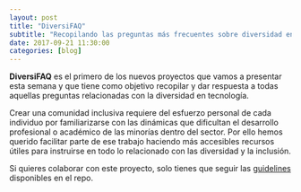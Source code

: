 ```yaml
---
layout: post
title: "DiversiFAQ"
subtitle: "Recopilando las preguntas más frecuentes sobre diversidad en tecnología"
date: 2017-09-21 11:30:00
categories: [blog]
---
```


**DiversiFAQ** es el primero de los nuevos proyectos que vamos a presentar esta
semana y que tiene como objetivo recopilar y dar respuesta a todas aquellas
preguntas relacionadas con la diversidad en tecnología.

Crear una comunidad inclusiva requiere del esfuerzo personal de cada individuo
por familiarizarse con las dinámicas que dificultan el desarrollo profesional o
académico de las minorías dentro del sector. Por ello hemos querido facilitar
parte de ese trabajo haciendo más accesibles recursos útiles para instruirse en
todo lo relacionado con las diversidad y la inclusión.

Si quieres colaborar con este proyecto, solo tienes que seguir las
[guidelines](https://github.com/folkswhocode/diversifaq/blob/master/CONTRIBUTING.md)
disponibles en el repo.
